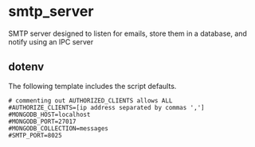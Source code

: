 # smtp_server
SMTP server designed to listen for emails, store them in a database, and notify using an IPC server

## dotenv
The following template includes the script defaults.

```dosini
# commenting out AUTHORIZED_CLIENTS allows ALL
#AUTHORIZE_CLIENTS=[ip address separated by commas ',']
#MONGODB_HOST=localhost
#MONGODB_PORT=27017
#MONGODB_COLLECTION=messages
#SMTP_PORT=8025
```